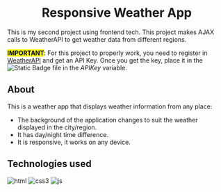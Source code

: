 
<h1 align="center">Responsive Weather App</h1>
This is my second project using frontend tech. This project makes AJAX calls to WeatherAPI to get weather data from different regions.

<mark>**IMPORTANT**</mark>: For this project to properly work, you need to register in <a href="https://www.weatherapi.com/" target="_blank">WeatherAPI</a> and get an API Key. Once you get the key, place it in the <img alt="Static Badge" src="https://img.shields.io/badge/script.js-%23ff0"> file in the _APIKey_ variable.

## About
This is a weather app that displays weather information from any place:
* The background of the application changes to suit the weather displayed in the city/region.
* It has day/night time difference.
* It is responsive, it works on any device.

## Technologies used
![html](https://github.com/acevedoseba97/weather-app/assets/117867239/1afef04c-c634-46ba-bd1f-0cb788118f54)
![css3](https://github.com/acevedoseba97/weather-app/assets/117867239/d78a11df-a991-47ad-9b59-faa8fe5c80e7)
![js](https://github.com/acevedoseba97/weather-app/assets/117867239/9d969151-7b56-4177-83cf-cbed7534b1af)

